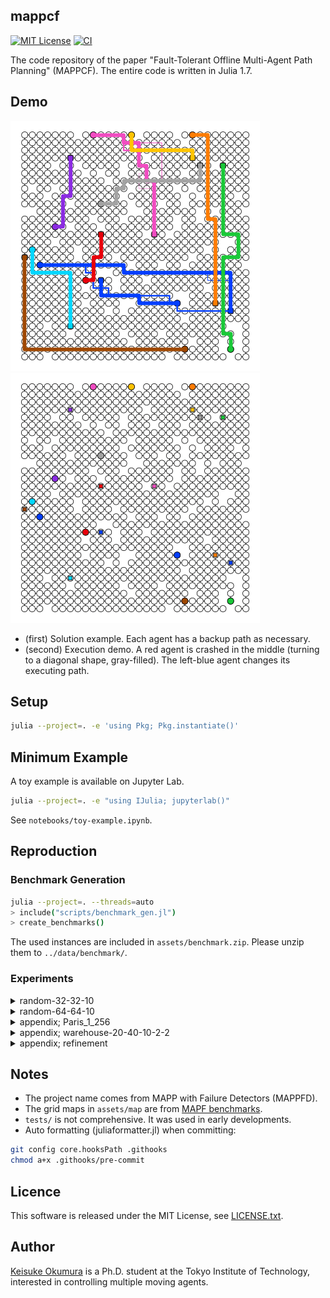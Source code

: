mappcf
---
[![MIT License](http://img.shields.io/badge/license-MIT-blue.svg?style=flat)](LICENCE.txt)
[![CI](https://github.com/Kei18/mappfd/actions/workflows/ci.yaml/badge.svg?branch=dev)](https://github.com/Kei18/mappfd/actions/workflows/ci.yaml)

The code repository of the paper "Fault-Tolerant Offline Multi-Agent Path Planning" (MAPPCF).
The entire code is written in Julia 1.7.

## Demo

![](./assets/example.png)
![](./assets/example.gif)

- (first) Solution example. Each agent has a backup path as necessary.
- (second) Execution demo. A red agent is crashed in the middle (turning to a diagonal shape, gray-filled). The left-blue agent changes its executing path.

## Setup

```sh
julia --project=. -e 'using Pkg; Pkg.instantiate()'
```

## Minimum Example

A toy example is available on Jupyter Lab.

```sh
julia --project=. -e "using IJulia; jupyterlab()"
```

See `notebooks/toy-example.ipynb`.

## Reproduction

### Benchmark Generation

```sh
julia --project=. --threads=auto
> include("scripts/benchmark_gen.jl")
> create_benchmarks()
```

The used instances are included in `assets/benchmark.zip`.
Please unzip them to `../data/benchmark/`.

### Experiments

<details><summary>random-32-32-10</summary>

```sh
julia --project=. --threads=auto
> include("scripts/eval.jl")

# sync
> main("scripts/config/exp/exp1_sync_fix_crash.yaml")
> main("scripts/config/exp/exp1_sync_fix_agent.yaml")

# seq
> main("scripts/config/exp/exp1_seq_fix_crash.yaml")
> main("scripts/config/exp/exp1_seq_fix_agent.yaml")
```
</details>

<details><summary>random-64-64-10</summary>

```sh
julia --project=. --threads=auto
> include("scripts/eval.jl")

# sync
> main("scripts/config/exp/exp2_sync_fix_crash.yaml")
> main("scripts/config/exp/exp2_sync_fix_agent.yaml")

# seq
> main("scripts/config/exp/exp2_seq_fix_crash.yaml")
> main("scripts/config/exp/exp2_seq_fix_agent.yaml")
```
</details>

<details><summary>appendix; Paris_1_256</summary>

```sh
julia --project=. --threads=auto

> include("scripts/eval.jl")

# sync
> main("scripts/config/exp/exp3_sync_fix_crash.yaml")

# seq
> main("scripts/config/exp/exp3_seq_fix_crash.yaml")
```

</details>

<details><summary>appendix; warehouse-20-40-10-2-2</summary>

```sh
julia --project=. --threads=auto

> include("scripts/eval.jl")

# sync
> main("scripts/config/exp/exp4_sync_fix_crash.yaml")

# seq
> main("scripts/config/exp/exp4_seq_fix_crash.yaml")
```

</details>

<details><summary>appendix; refinement</summary>

```sh
julia --project=. --threads=auto

> include("scripts/eval.jl")

# sync, random-32-32-10
> main("scripts/config/exp/exp5_sync_fix_crash.yaml")

# seq, random-32-32-10
> main("scripts/config/exp/exp5_seq_fix_crash.yaml")

# sync, random-64-64-10
> main("scripts/config/exp/exp6_sync_fix_crash.yaml")

# seq, random-64-64-10
> main("scripts/config/exp/exp6_seq_fix_crash.yaml")
```

</details>

## Notes

- The project name comes from MAPP with Failure Detectors (MAPPFD).
- The grid maps in `assets/map` are from [MAPF benchmarks](https://movingai.com/benchmarks/mapf.html).
- `tests/` is not comprehensive. It was used in early developments.
- Auto formatting (juliaformatter.jl) when committing:

```sh
git config core.hooksPath .githooks
chmod a+x .githooks/pre-commit
```

## Licence
This software is released under the MIT License, see [LICENSE.txt](LICENCE.txt).

## Author
[Keisuke Okumura](https://kei18.github.io) is a Ph.D. student at the Tokyo Institute of Technology, interested in controlling multiple moving agents.
